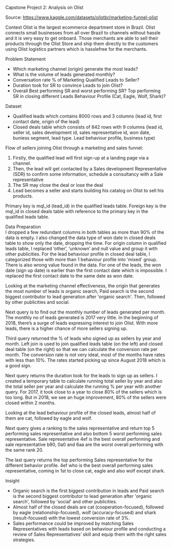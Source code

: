 Capstone Project 2: Analysis on Olist 

Source: https://www.kaggle.com/datasets/olistbr/marketing-funnel-olist

Context
Olist is the largest ecommerce department store in Brazil. 
Olist connects small businesses from all over Brazil to channels without hassle and it is very easy to get onboard. 
Those merchants are able to sell their products through the Olist Store and ship them directly to the customers using Olist logistics partners which is hasslefree for the merchants. 

Problem Statement
-	Which marketing channel (origin) generate the most leads?
-	What is the volume of leads generated monthly?
-	Conversation rate % of Marketing Qualified Leads to Seller?
-	Duration took for SR to convince Leads to join Olist?
-	Overall Best performing SR and worst performing SR? Top performing SR in closing different Leads Behaviour Profile (Cat, Eagle, Wolf, Shark)? 

Dataset
- Qualified leads which contains 8000 rows and 3 columns (lead id, first contact date, origin of the lead) 
- Closed deals table which consists of 842 rows with 9 columns (lead id, seller id, sales development id, sales representative id, won date, buniess segment, lead type. Lead behaviour profile, business type)

Flow of sellers joining Olist through a marketing and sales funnel: 
1.	Firstly, the qualified lead will first sign-up at a landing page via a channel.
2.	Then, the lead will get contacted by a Sales development Representative (SDR) to confirm some information, schedule a consultancy with a Sale representative
3.	The SR may close the deal or lose the deal 
4.	Lead becomes a seller and starts building his catalog on Olist to sell his products.

Primary key is mql_id (lead_id) in the qualified leads table. 
Foreign key is the mql_id  in closed deals table with reference to the primary key in the qualified leads table.

Data Preparation<br>
I dropped a few redundant columns in both tables as more than 90% of the data is empty. 
I also changed the data type of won date in closed deals table to show only the date, dropping the time. 
For origin column in qualified leads table, I replaced ‘other’, ‘unknown’ and null value and group it with other publicities. 
For the lead behaviour profile in closed deal table, I categorized those with more than 1 behaviour profile into 'mixed' group. 
There is also wrong value found in the data. For one of the leads, the won date (sign up date) is earlier than the first contact date which is impossible. 
I replaced the first contact date to the same date as won date.

Looking at the marketing channel effectiveness, the origin that generates the most number of leads is organic search, Paid search is the second biggest contributor to lead generation after 'organic search'. 
Then, followed by other publicities and social.<br>

Next query is to find out the monthly number of leads generated per month. 
The monthly no of leads generated is 2017 very little. 
In the beginning of 2018, there’s a surge of leads expressing interest to join Olist. 
With more leads, there is a higher chance of more sellers signing up.<br>

Third query returned the % of leads who signed up as sellers by year and month. 
Left join is used to join qualified leads table (on the left) and closed deal table (on the right) so that we can calculate the conversion rate per month. 
The conversion rate is not very ideal, most of the months have rates with less than 10%. 
The rates started picking up since August 2018 which is a good sign.<br>

Next query returns the duration took for the leads to sign up as sellers. 
I created a temporary table to calculate running total seller by year and also the total seller per year and calculate the running % per year with another query. 
For 2017, it took close to a year to close 80% of the sellers which is too long. 
But in 2018, we see an huge improvement, 80% of the sellers were closed within 2 months.<br>

Looking at the lead behaviour profile of the closed leads, almost half of them are cat, followed by eagle and wolf. <br>

Next query gives a ranking to the sales representative and return top 5 performing sales representative and also bottom 5 worst performing sales representative. 
Sale representative 4ef is the best overall performing and sale representative b90, 0a0 and 6aa are the worst overall performing with the same rank 20.<br>

The last query returns the top performing Sales representative for the different behavior profile. 
4ef who is the best overall performing sales representative, coming in 1st to close cat, eagle and also wolf except shark.

Insight<br>
- Organic search is the first biggest contribution in leads and Paid search is the second biggest contributor to lead generation after 'organic search', followed by 'social' and other publicities. 
- Almost half of the closed deals are cat (cooperation-focused), followed by eagle (relationship-focused), wolf (accuracy-focused) and shark (result-focused) with the lowest conversion rate of 3%.
- Sales performance could be improved by matching Sales Representatives with leads based on behaviour profile and conducting a review of Sales Representatives’ skill and equip them with the right sales strategies.
